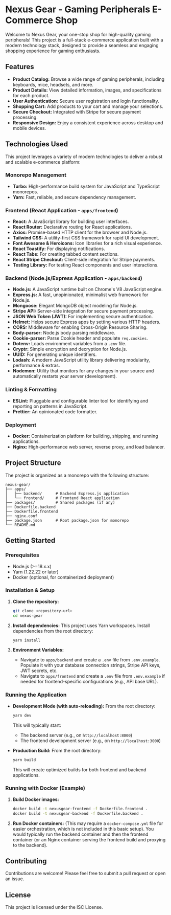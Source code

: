 # Nexus Gear - Gaming Peripherals E-Commerce Shop


Welcome to Nexus Gear, your one-stop shop for high-quality gaming peripherals! This project is a full-stack e-commerce application built with a modern technology stack, designed to provide a seamless and engaging shopping experience for gaming enthusiasts.

## Features

- **Product Catalog:** Browse a wide range of gaming peripherals, including keyboards, mice, headsets, and more.
- **Product Details:** View detailed information, images, and specifications for each product.
- **User Authentication:** Secure user registration and login functionality.
- **Shopping Cart:** Add products to your cart and manage your selections.
- **Secure Checkout:** Integrated with Stripe for secure payment processing.
- **Responsive Design:** Enjoy a consistent experience across desktop and mobile devices.

## Technologies Used

This project leverages a variety of modern technologies to deliver a robust and scalable e-commerce platform:

### Monorepo Management

- **Turbo:** High-performance build system for JavaScript and TypeScript monorepos.
- **Yarn:** Fast, reliable, and secure dependency management.

### Frontend (React Application - `apps/frontend`)

- **React:** A JavaScript library for building user interfaces.
- **React Router:** Declarative routing for React applications.
- **Axios:** Promise-based HTTP client for the browser and Node.js.
- **Tailwind CSS:** A utility-first CSS framework for rapid UI development.
- **Font Awesome & Heroicons:** Icon libraries for a rich visual experience.
- **React Toastify:** For displaying notifications.
- **React Tabs:** For creating tabbed content sections.
- **React Stripe Checkout:** Client-side integration for Stripe payments.
- **Testing Library:** For testing React components and user interactions.

### Backend (Node.js/Express Application - `apps/backend`)

- **Node.js:** A JavaScript runtime built on Chrome's V8 JavaScript engine.
- **Express.js:** A fast, unopinionated, minimalist web framework for Node.js.
- **Mongoose:** Elegant MongoDB object modeling for Node.js.
- **Stripe API:** Server-side integration for secure payment processing.
- **JSON Web Token (JWT):** For implementing secure authentication.
- **Helmet:** Helps secure Express apps by setting various HTTP headers.
- **CORS:** Middleware for enabling Cross-Origin Resource Sharing.
- **Body-parser:** Node.js body parsing middleware.
- **Cookie-parser:** Parse Cookie header and populate `req.cookies`.
- **Dotenv:** Loads environment variables from a `.env` file.
- **Cryptr:** Simple encryption and decryption for Node.js.
- **UUID:** For generating unique identifiers.
- **Lodash:** A modern JavaScript utility library delivering modularity, performance & extras.
- **Nodemon:** Utility that monitors for any changes in your source and automatically restarts your server (development).

### Linting & Formatting

- **ESLint:** Pluggable and configurable linter tool for identifying and reporting on patterns in JavaScript.
- **Prettier:** An opinionated code formatter.

### Deployment

- **Docker:** Containerization platform for building, shipping, and running applications.
- **Nginx:** High-performance web server, reverse proxy, and load balancer.

## Project Structure

The project is organized as a monorepo with the following structure:

```
nexus-gear/
├── apps/
│   ├── backend/      # Backend Express.js application
│   └── frontend/     # Frontend React application
├── packages/         # Shared packages (if any)
├── Dockerfile.backend
├── Dockerfile.frontend
├── nginx.conf
├── package.json      # Root package.json for monorepo
└── README.md
```

## Getting Started

### Prerequisites

- Node.js (>=18.x.x)
- Yarn (1.22.22 or later)
- Docker (optional, for containerized deployment)

### Installation & Setup

1.  **Clone the repository:**

    ```bash
    git clone <repository-url>
    cd nexus-gear
    ```

2.  **Install dependencies:**
    This project uses Yarn workspaces. Install dependencies from the root directory:

    ```bash
    yarn install
    ```

3.  **Environment Variables:**
    - Navigate to `apps/backend` and create a `.env` file from `.env.example`. Populate it with your database connection strings, Stripe API keys, JWT secrets, etc.
    - Navigate to `apps/frontend` and create a `.env` file from `.env.example` if needed for frontend-specific configurations (e.g., API base URL).

### Running the Application

- **Development Mode (with auto-reloading):**
  From the root directory:

  ```bash
  yarn dev
  ```

  This will typically start:

  - The backend server (e.g., on `http://localhost:8000`)
  - The frontend development server (e.g., on `http://localhost:3000`)

- **Production Build:**
  From the root directory:
  ```bash
  yarn build
  ```
  This will create optimized builds for both frontend and backend applications.

### Running with Docker (Example)

1.  **Build Docker images:**

    ```bash
    docker build -t nexusgear-frontend -f Dockerfile.frontend .
    docker build -t nexusgear-backend -f Dockerfile.backend .
    ```

2.  **Run Docker containers:**
    (This may require a `docker-compose.yml` file for easier orchestration, which is not included in this basic setup). You would typically run the backend container and then the frontend container (or an Nginx container serving the frontend build and proxying to the backend).

## Contributing

Contributions are welcome! Please feel free to submit a pull request or open an issue.

## License

This project is licensed under the ISC License.
